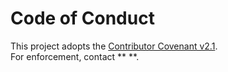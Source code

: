 # Code of Conduct
This project adopts the [Contributor Covenant v2.1](https://www.contributor-covenant.org/version/2/1/code_of_conduct/).  
For enforcement, contact ** **.
